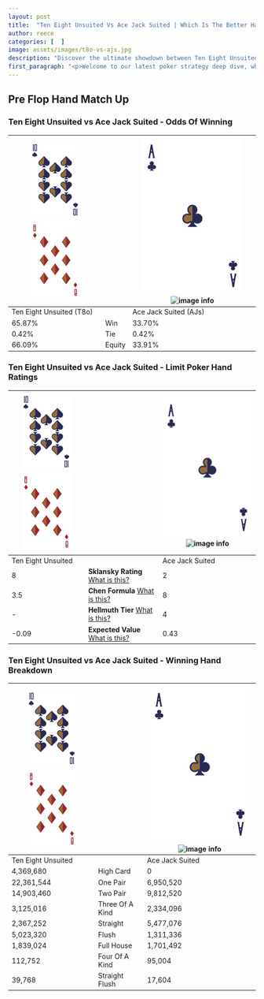 ```yaml
---
layout: post
title:  "Ten Eight Unsuited Vs Ace Jack Suited | Which Is The Better Hand In Poker? A Complete Guide"
author: reece
categories: [  ]
image: assets/images/t8o-vs-ajs.jpg
description: "Discover the ultimate showdown between Ten Eight Unsuited and Ace Jack Suited in poker! Uncover the odds, strategies, and scenarios where one hand triumphs over the other. Get ready to up your poker game with this thrilling analysis."
first_paragraph: "<p>Welcome to our latest poker strategy deep dive, where we're pitting two distinct hands against each other in a high-stakes showdown: Ten Eight Unsuited vs Ace Jack Suited.</p><p>In the dynamic world of poker, every decision counts, and knowing which hand holds the upper hand is key to your success at the table.</p><p>In this article, we'll dissect these two hands, explore the scenarios where one dominates the other, and equip you with the knowledge to make strategic choices that can tip the odds in your favor.</p><p>Get ready to unravel the intriguing dynamics of these poker hands and elevate your game to new heights.</p>"
---
```




[comment]: # (sp0)

## Pre Flop Hand Match Up

<div class="table hand-ratings" markdown="1"> 



### Ten Eight Unsuited vs Ace Jack Suited - Odds Of Winning


    
| ![image info](assets/images/hand1/T.png) ![image info](assets/images/hand1/8o.png) |  | ![image info](assets/images/hand2/A.png) ![image info](assets/images/hand2/Js.png) |
| -------- | -------- | -------- |
| Ten Eight Unsuited (T8o) |  | Ace Jack Suited (AJs) |
| 65.87% | Win | 33.70% |
| 0.42% | Tie | 0.42% |
| 66.09% | Equity | 33.91% |




[comment]: # (sp1)



### Ten Eight Unsuited vs Ace Jack Suited - Limit Poker Hand Ratings


    
| ![image info](assets/images/hand1/T.png) ![image info](assets/images/hand1/8o.png) |  | ![image info](assets/images/hand2/A.png) ![image info](assets/images/hand2/Js.png) |
| -------- | -------- | -------- |
| Ten Eight Unsuited |  | Ace Jack Suited |
| 8 | **Sklansky Rating** [What is this?](/sklansky-rating-explained) | 2 |
| 3.5 | **Chen Formula** [What is this?](/chen-formula-explained) | 8 |
| - | **Hellmuth Tier** [What is this?](/Hellmuth-tier-explained) | 4 |
| -0.09 | **Expected Value** [What is this?](/expected-value-explained) | 0.43 |




[comment]: # (sp2)



### Ten Eight Unsuited vs Ace Jack Suited - Winning Hand Breakdown


    
| ![image info](assets/images/hand1/T.png) ![image info](assets/images/hand1/8o.png) |  | ![image info](assets/images/hand2/A.png) ![image info](assets/images/hand2/Js.png) |
| -------- | -------- | -------- |
| Ten Eight Unsuited |  | Ace Jack Suited |
| 4,369,680 | High Card | 0 |
| 22,361,544 | One Pair | 6,950,520 |
| 14,903,460 | Two Pair | 9,812,520 |
| 3,125,016 | Three Of A Kind | 2,334,096 |
| 2,367,252 | Straight | 5,477,076 |
| 5,023,320 | Flush | 1,311,336 |
| 1,839,024 | Full House | 1,701,492 |
| 112,752 | Four Of A Kind | 95,004 |
| 39,768 | Straight Flush | 17,604 |




[comment]: # (sp3)



</div>

[comment]: # (sp4)



[comment]: # (sp5)

